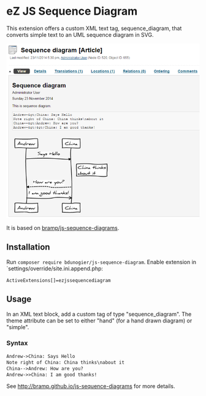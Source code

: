 # eZ JS Sequence Diagram

This extension offers a custom XML text tag, sequence_diagram, that converts
simple text to an UML sequence diagram in SVG.

![Sequence diagram in custom tag](https://github.com/bdunogier/ez-js-sequence-diagram/raw/master/doc/ez-js-sequence-diagram.png)

It is based on [bramp/js-sequence-diagrams](http://bramp.github.io/js-sequence-diagrams/).

## Installation
Run `composer require bdunogier/js-sequence-diagram`.
Enable extension in `settings/override/site.ini.append.php:
```
ActiveExtensions[]=ezjssequencediagram
```

## Usage
In an XML text block, add a custom tag of type "sequence_diagram". The theme attribute
can be set to either "hand" (for a hand drawn diagram) or "simple".

### Syntax
```
Andrew->China: Says Hello
Note right of China: China thinks\nabout it
China-->Andrew: How are you?
Andrew->>China: I am good thanks!
```

See http://bramp.github.io/js-sequence-diagrams for more details.
